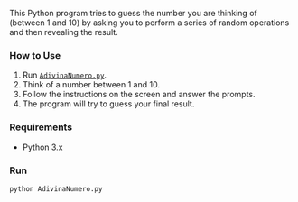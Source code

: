 This Python program tries to guess the number you are thinking of (between 1 and 10) by asking you to perform a series of random operations and then revealing the result.

### How to Use

1. Run [`AdivinaNumero.py`](AdivinaNumero.py).
2. Think of a number between 1 and 10.
3. Follow the instructions on the screen and answer the prompts.
4. The program will try to guess your final result.

### Requirements

- Python 3.x

### Run

```sh
python AdivinaNumero.py
```
